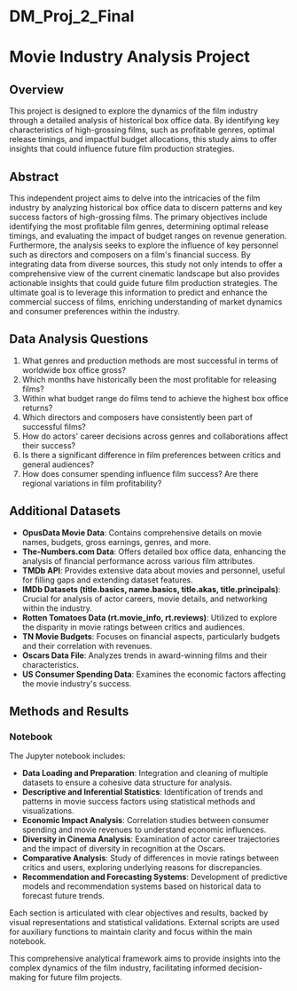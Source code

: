 # DM_Proj_2_Final
# Movie Industry Analysis Project

## Overview
This project is designed to explore the dynamics of the film industry through a detailed analysis of historical box office data. By identifying key characteristics of high-grossing films, such as profitable genres, optimal release timings, and impactful budget allocations, this study aims to offer insights that could influence future film production strategies.

## Abstract
This independent project aims to delve into the intricacies of the film industry by analyzing historical box office data to discern patterns and key success factors of high-grossing films. The primary objectives include identifying the most profitable film genres, determining optimal release timings, and evaluating the impact of budget ranges on revenue generation. Furthermore, the analysis seeks to explore the influence of key personnel such as directors and composers on a film's financial success. By integrating data from diverse sources, this study not only intends to offer a comprehensive view of the current cinematic landscape but also provides actionable insights that could guide future film production strategies. The ultimate goal is to leverage this information to predict and enhance the commercial success of films, enriching understanding of market dynamics and consumer preferences within the industry.

## Data Analysis Questions
1. What genres and production methods are most successful in terms of worldwide box office gross?
2. Which months have historically been the most profitable for releasing films?
3. Within what budget range do films tend to achieve the highest box office returns?
4. Which directors and composers have consistently been part of successful films?
5. How do actors' career decisions across genres and collaborations affect their success?
6. Is there a significant difference in film preferences between critics and general audiences?
7. How does consumer spending influence film success? Are there regional variations in film profitability?

## Additional Datasets
- **OpusData Movie Data**: Contains comprehensive details on movie names, budgets, gross earnings, genres, and more.
- **The-Numbers.com Data**: Offers detailed box office data, enhancing the analysis of financial performance across various film attributes.
- **TMDb API**: Provides extensive data about movies and personnel, useful for filling gaps and extending dataset features.
- **IMDb Datasets (title.basics, name.basics, title.akas, title.principals)**: Crucial for analysis of actor careers, movie details, and networking within the industry.
- **Rotten Tomatoes Data (rt.movie_info, rt.reviews)**: Utilized to explore the disparity in movie ratings between critics and audiences.
- **TN Movie Budgets**: Focuses on financial aspects, particularly budgets and their correlation with revenues.
- **Oscars Data File**: Analyzes trends in award-winning films and their characteristics.
- **US Consumer Spending Data**: Examines the economic factors affecting the movie industry's success.

## Methods and Results
### Notebook
The Jupyter notebook includes:
- **Data Loading and Preparation**: Integration and cleaning of multiple datasets to ensure a cohesive data structure for analysis.
- **Descriptive and Inferential Statistics**: Identification of trends and patterns in movie success factors using statistical methods and visualizations.
- **Economic Impact Analysis**: Correlation studies between consumer spending and movie revenues to understand economic influences.
- **Diversity in Cinema Analysis**: Examination of actor career trajectories and the impact of diversity in recognition at the Oscars.
- **Comparative Analysis**: Study of differences in movie ratings between critics and users, exploring underlying reasons for discrepancies.
- **Recommendation and Forecasting Systems**: Development of predictive models and recommendation systems based on historical data to forecast future trends.

Each section is articulated with clear objectives and results, backed by visual representations and statistical validations. External scripts are used for auxiliary functions to maintain clarity and focus within the main notebook.

This comprehensive analytical framework aims to provide insights into the complex dynamics of the film industry, facilitating informed decision-making for future film projects.
